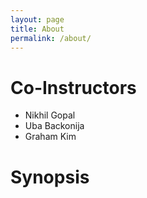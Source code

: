 ```yaml
---
layout: page
title: About
permalink: /about/
---
```


# Co-Instructors
*  Nikhil Gopal
*  Uba Backonija
*  Graham Kim

# Synopsis
